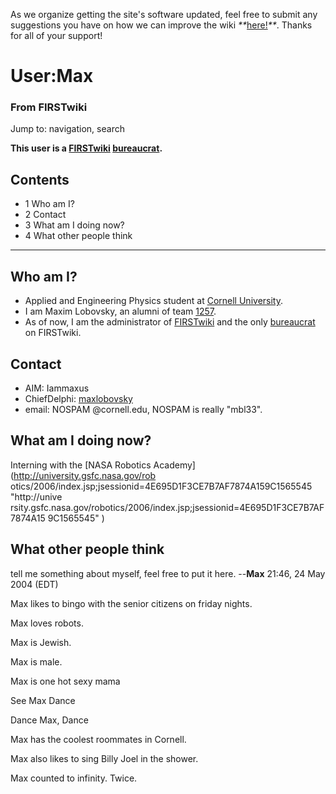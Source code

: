 As we organize getting the site's software updated, feel free to submit any
suggestions you have on how we can improve the wiki
_**_[here!](/index.php/User:Hallry/Suggestions "User:Hallry/Suggestions"
)_**_. Thanks for all of your support!

# User:Max

### From FIRSTwiki

Jump to: navigation, search

**This user is a [FIRSTwiki](/index.php/FIRSTwiki "FIRSTwiki" ) [bureaucrat](/index.php/FIRSTwiki:Administrators "FIRSTwiki:Administrators" ).**

## Contents

  * 1 Who am I?
  * 2 Contact
  * 3 What am I doing now?
  * 4 What other people think  
---  
  

## Who am I?

  * Applied and Engineering Physics student at [Cornell University](http://www.cornell.edu "http://www.cornell.edu" ). 
  * I am Maxim Lobovsky, an alumni of team [1257](/index.php/1257 "1257" ). 
  * As of now, I am the administrator of [FIRSTwiki](/index.php/FIRSTwiki "FIRSTwiki" ) and the only [bureaucrat](/index.php/FIRSTwiki:Administrators "FIRSTwiki:Administrators" ) on FIRSTwiki. 


## Contact

  * AIM: Iammaxus 
  * ChiefDelphi: [maxlobovsky](http://www.chiefdelphi.com/forums/member.php?userid=6017 "http://www.chiefdelphi.com/forums/member.php?userid=6017" )
  * email: NOSPAM @cornell.edu, NOSPAM is really "mbl33". 


## What am I doing now?

Interning with the [NASA Robotics Academy](http://university.gsfc.nasa.gov/rob
otics/2006/index.jsp;jsessionid=4E695D1F3CE7B7AF7874A159C1565545 "http://unive
rsity.gsfc.nasa.gov/robotics/2006/index.jsp;jsessionid=4E695D1F3CE7B7AF7874A15
9C1565545" )


## What other people think

tell me something about myself, feel free to put it here. --**Max** 21:46, 24
May 2004 (EDT)

  
Max likes to bingo with the senior citizens on friday nights.

Max loves robots.

Max is Jewish.

Max is male.

Max is one hot sexy mama

See Max Dance

Dance Max, Dance

Max has the coolest roommates in Cornell.

Max also likes to sing Billy Joel in the shower.

Max counted to infinity. Twice.

